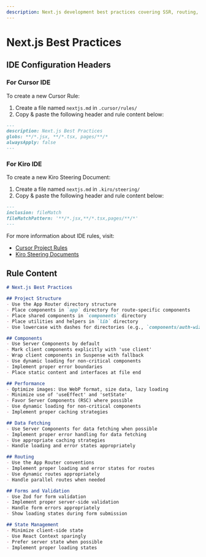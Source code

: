 ```yaml
---
description: Next.js development best practices covering SSR, routing, performance optimization, and modern React patterns.
---
```


# Next.js Best Practices

## IDE Configuration Headers

### For Cursor IDE

To create a new Cursor Rule:

1. Create a file named `nextjs.md` in `.cursor/rules/`
2. Copy & paste the following header and rule content below:

```markdown
---
description: Next.js Best Practices
globs: **/*.jsx, **/*.tsx, pages/**/*
alwaysApply: false
---
```

### For Kiro IDE

To create a new Kiro Steering Document:

1. Create a file named `nextjs.md` in `.kiro/steering/`
2. Copy & paste the following header and rule content below:

```markdown
---
inclusion: fileMatch
fileMatchPattern: '**/*.jsx,**/*.tsx,pages/**/*'
---
```

For more information about IDE rules, visit:
- [Cursor Project Rules](https://docs.cursor.com/context/rules#project-rules)
- [Kiro Steering Documents](https://github.com/kirolabs/kiro)

## Rule Content

```markdown
# Next.js Best Practices

## Project Structure
- Use the App Router directory structure
- Place components in `app` directory for route-specific components
- Place shared components in `components` directory
- Place utilities and helpers in `lib` directory
- Use lowercase with dashes for directories (e.g., `components/auth-wizard`)

## Components
- Use Server Components by default
- Mark client components explicitly with 'use client'
- Wrap client components in Suspense with fallback
- Use dynamic loading for non-critical components
- Implement proper error boundaries
- Place static content and interfaces at file end

## Performance
- Optimize images: Use WebP format, size data, lazy loading
- Minimize use of 'useEffect' and 'setState'
- Favor Server Components (RSC) where possible
- Use dynamic loading for non-critical components
- Implement proper caching strategies

## Data Fetching
- Use Server Components for data fetching when possible
- Implement proper error handling for data fetching
- Use appropriate caching strategies
- Handle loading and error states appropriately

## Routing
- Use the App Router conventions
- Implement proper loading and error states for routes
- Use dynamic routes appropriately
- Handle parallel routes when needed

## Forms and Validation
- Use Zod for form validation
- Implement proper server-side validation
- Handle form errors appropriately
- Show loading states during form submission

## State Management
- Minimize client-side state
- Use React Context sparingly
- Prefer server state when possible
- Implement proper loading states 
```